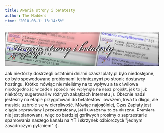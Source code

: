 ```yaml
---
title: Awaria strony i betatesty
author: The Modders
time: "2010-03-11 13:14:59"
---
```


<img src="/images/29awoq8.jpg" class="banner">

Jak niektórzy dostrzegli ostatnimi dniami czaszaplaty.pl było niedostępne, co było spowodowane problemami technicznymi po stronie dostawcy hostingu. Krótko mówiąc nie mieliśmy na to wpływu a ta chwilowa niedogodność w żaden sposób nie wpłynęła na nasz projekt, jak to już niektórzy sugerowali w różnych zakątkach Internetu ;). Obecnie nadal jesteśmy na etapie przygotowań do betatestów i owszem, trwa to długo, ale musicie uzbroić się w cierpliwość. Mówiąc najogólniej, Czas Zapłaty jest ciągle poprawiany i przekształcany, jeśli uważamy to za słuszne. Premiera nie jest planowana, więc co bardziej gorliwych prosimy o zaprzestanie spamowania naszego kanału na YT i skrzynek odbiorczych "jednym zasadniczym pytaniem" :).